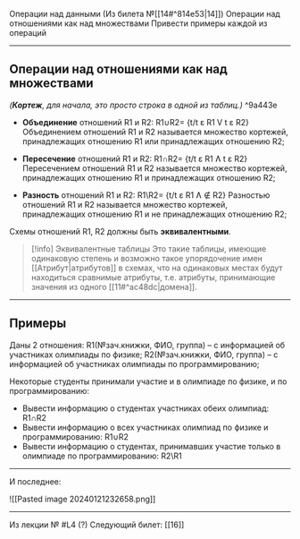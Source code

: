 Операции над данными (Из билета №[[14#^814e53|14]])
Операции над отношениями как над множествами
Привести примеры каждой из операций

---
## Операции над отношениями как над множествами

*(**Кортеж**, для начала, это просто строка в одной из таблиц.)* ^9a443e

- **Объединение** отношений R1 и R2: R1∪R2= {t/t ε R1 V t ε R2}
Объединением отношений R1 и R2 называется множество кортежей, принадлежащих отношению R1 или принадлежащих отношению R2;

- **Пересечение** отношений R1 и R2: R1∩R2= {t/t ε R1 Ʌ t ε R2}
Пересечением отношений R1 и R2 называется множество кортежей, принадлежащих отношению R1 и принадлежащих отношению R2;

- **Разность** отношений R1 и R2: R1\R2= {t/t ε R1 Ʌ ∉ R2}
Разностью отношений R1 и R2 называется множество кортежей, принадлежащих отношению R1 и не принадлежащих отношению R2;

Схемы отношений R1, R2 должны быть **эквивалентными**.

>[!info] Эквивалентные таблицы
>Это такие таблицы, имеющие одинаковую степень и возможно такое упорядочение имен [[Атрибут|атрибутов]] в схемах, что на одинаковых местах будут находиться сравнимые атрибуты, т.е. атрибуты, принимающие значения из одного [[11#^ac48dc|домена]].

---

## Примеры

Даны 2 отношения:
R1(№зач.книжки, ФИО, группа) – с информацией об участниках олимпиады по физике;
R2(№зач.книжки, ФИО, группа) – с информацией об участниках олимпиады по программированию;

Некоторые студенты принимали участие и в олимпиаде по физике, и по программированию:
- Вывести информацию о студентах участниках обеих олимпиад: R1∩R2
- Вывести информацию о всех участниках олимпиад по физике и программированию: R1∪R2
- Вывести информацию о студентах, принимавших участие только в олимпиаде по программированию: R2\R1

---

И последнее:

![[Pasted image 20240121232658.png]]

---

Из лекции № #L4 (?)
Следующий билет: [[16]]

